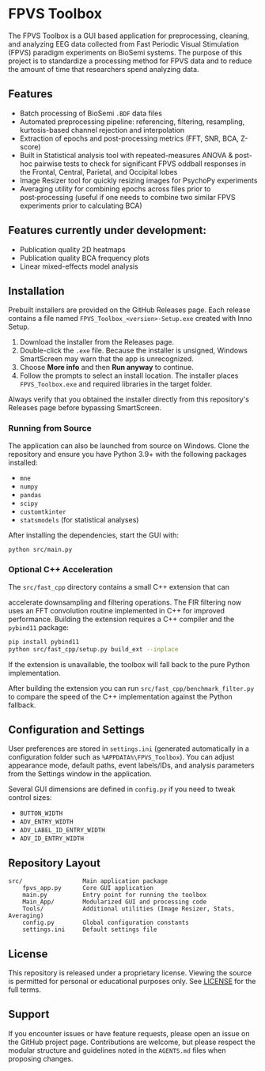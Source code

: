 # FPVS Toolbox

The FPVS Toolbox is a GUI based application for preprocessing, cleaning, and analyzing EEG data collected from Fast Periodic Visual Stimulation (FPVS) paradigm experiments on BioSemi systems. The purpose of this project is to standardize a processing method for FPVS data and to reduce the amount of time that researchers spend analyzing data. 

## Features

- Batch processing of BioSemi `.BDF` data files
- Automated preprocessing pipeline: referencing, filtering, resampling, kurtosis-based channel rejection and interpolation
- Extraction of epochs and post-processing metrics (FFT, SNR, BCA, Z-score)
- Built in Statistical analysis tool with repeated-measures ANOVA & post-hoc pairwise tests to check for significant FPVS oddball responses in the Frontal, Central, Parietal, and Occipital lobes
- Image Resizer tool for quickly resizing images for PsychoPy experiments
- Averaging utility for combining epochs across files prior to post‑processing (useful if one needs to combine two similar FPVS experiments prior to calculating BCA)

## Features currently under development:

- Publication quality 2D heatmaps
- Publication quality BCA frequency plots
- Linear mixed-effects model analysis


## Installation

Prebuilt installers are provided on the GitHub Releases page. Each release contains a file named `FPVS_Toolbox_<version>-Setup.exe` created with Inno Setup.

1. Download the installer from the Releases page.
2. Double-click the `.exe` file. Because the installer is unsigned, Windows SmartScreen may warn that the app is unrecognized.
3. Choose **More info** and then **Run anyway** to continue.
4. Follow the prompts to select an install location. The installer places `FPVS_Toolbox.exe` and required libraries in the target folder.

Always verify that you obtained the installer directly from this repository's Releases page before bypassing SmartScreen.

### Running from Source

The application can also be launched from source on Windows. Clone the repository and ensure you have Python 3.9+ with the following packages installed:

- `mne`
- `numpy`
- `pandas`
- `scipy`
- `customtkinter`
- `statsmodels` (for statistical analyses)

After installing the dependencies, start the GUI with:

```bash
python src/main.py
```

### Optional C++ Acceleration

The `src/fast_cpp` directory contains a small C++ extension that can

accelerate downsampling and filtering operations. The FIR filtering now
uses an FFT convolution routine implemented in C++ for improved performance.
Building the extension requires a C++ compiler and the `pybind11` package:


```bash
pip install pybind11
python src/fast_cpp/setup.py build_ext --inplace
```

If the extension is unavailable, the toolbox will fall back to the pure
Python implementation.

After building the extension you can run `src/fast_cpp/benchmark_filter.py`
to compare the speed of the C++ implementation against the Python fallback.

## Configuration and Settings

User preferences are stored in `settings.ini` (generated automatically in a configuration folder such as `%APPDATA%\FPVS_Toolbox`). You can adjust appearance mode, default paths, event labels/IDs, and analysis parameters from the Settings window in the application.

Several GUI dimensions are defined in `config.py` if you need to tweak control sizes:

- `BUTTON_WIDTH`
- `ADV_ENTRY_WIDTH`
- `ADV_LABEL_ID_ENTRY_WIDTH`
- `ADV_ID_ENTRY_WIDTH`

## Repository Layout

```
src/                 Main application package
    fpvs_app.py      Core GUI application
    main.py          Entry point for running the toolbox
    Main_App/        Modularized GUI and processing code
    Tools/           Additional utilities (Image Resizer, Stats, Averaging)
    config.py        Global configuration constants
    settings.ini     Default settings file
```

## License

This repository is released under a proprietary license. Viewing the source is permitted for personal or educational purposes only. See [LICENSE](LICENSE) for the full terms.

## Support

If you encounter issues or have feature requests, please open an issue on the GitHub project page. Contributions are welcome, but please respect the modular structure and guidelines noted in the `AGENTS.md` files when proposing changes.
